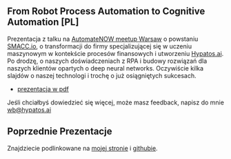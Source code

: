 ## From Robot Process Automation to Cognitive Automation [PL]

Prezentacja z talku na [AutomateNOW meetup Warsaw](https://www.meetup.com/Automate-NOW-Warsaw-1/events/262124662/) o powstaniu [SMACC.io](https://smacc.io), o transformacji do firmy specjalizującej się w uczeniu maszynowym w kontekście procesów finansowych i utworzeniu [Hypatos.ai](https://hypatos.ai). Po drodzę, o naszych doświadczeniach z RPA i budowy rozwiązań dla naszych klientów opartych o deep neural networks. Oczywiście kilka slajdów o naszej technologi i trochę o już osiągniętych sukcesach.

- [prezentacja w pdf](slides.pdf)

Jeśli chciałbyś dowiedzieć się więcej, może masz feedback, napisz do mnie wb@hypatos.ai 

## Poprzednie Prezentacje

Znajdziecie podlinkowane na [mojej stronie](http://wbarczynski.pl/talks) i [githubie](https://github.com/wojciech12).
